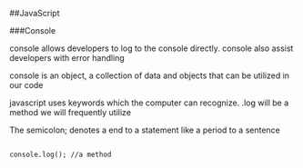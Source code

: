 ##JavaScript

###Console

<p>
console allows developers to log to the console directly. console also assist developers with error handling
</p>
<p>
console is an object, a collection of data and objects that can be utilized in our code 
</p>
<p>
javascript uses keywords which the computer can recognize. .log will be a method we will frequently utilize
</p>
<p> 
The semicolon; denotes a end to a statement like a period to a sentence
</p>

<code>
console.log(); //a method
</code>
